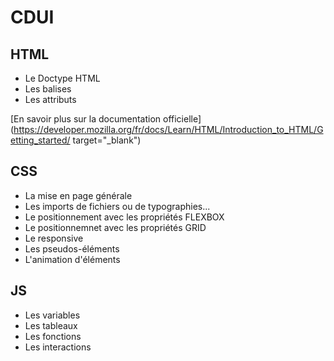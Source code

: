 # CDUI

## HTML

- Le Doctype HTML
- Les balises 
- Les attributs 

[En savoir plus sur la documentation officielle](https://developer.mozilla.org/fr/docs/Learn/HTML/Introduction_to_HTML/Getting_started/ target="_blank")

## CSS

- La mise en page générale
- Les imports de fichiers ou de typographies...
- Le positionnement avec les propriétés FLEXBOX
- Le positionnemnet avec les propriétés GRID
- Le responsive
- Les pseudos-éléments
- L'animation d'éléments

## JS

- Les variables
- Les tableaux
- Les fonctions
- Les interactions
